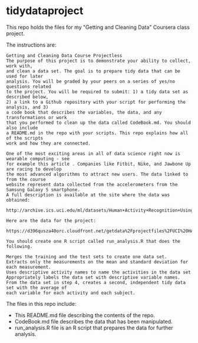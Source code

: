 # tidydataproject

This repo holds the files for my "Getting and Cleaning Data" Coursera class project.

The instructions are:
  ```
  Getting and Cleaning Data Course Projectless 
  The purpose of this project is to demonstrate your ability to collect, work with,
  and clean a data set. The goal is to prepare tidy data that can be used for later
  analysis. You will be graded by your peers on a series of yes/no questions related
  to the project. You will be required to submit: 1) a tidy data set as described below,
  2) a link to a Github repository with your script for performing the analysis, and 3)
  a code book that describes the variables, the data, and any transformations or work
  that you performed to clean up the data called CodeBook.md. You should also include
  a README.md in the repo with your scripts. This repo explains how all of the scripts
  work and how they are connected.

  One of the most exciting areas in all of data science right now is wearable computing - see
  for example this article . Companies like Fitbit, Nike, and Jawbone Up are racing to develop
  the most advanced algorithms to attract new users. The data linked to from the course
  website represent data collected from the accelerometers from the Samsung Galaxy S smartphone.
  A full description is available at the site where the data was obtained:

  http://archive.ics.uci.edu/ml/datasets/Human+Activity+Recognition+Using+Smartphones

  Here are the data for the project:

  https://d396qusza40orc.cloudfront.net/getdata%2Fprojectfiles%2FUCI%20HAR%20Dataset.zip

  You should create one R script called run_analysis.R that does the following.

  Merges the training and the test sets to create one data set.
  Extracts only the measurements on the mean and standard deviation for each measurement.
  Uses descriptive activity names to name the activities in the data set
  Appropriately labels the data set with descriptive variable names.
  From the data set in step 4, creates a second, independent tidy data set with the average of
  each variable for each activity and each subject.
  ```

The files in this repo include:
* This README.md file describing the contents of the repo.
* CodeBook.md file describes the data that has been manipulated.
* run_analysis.R file is an R script that prepares the data for further analysis.
